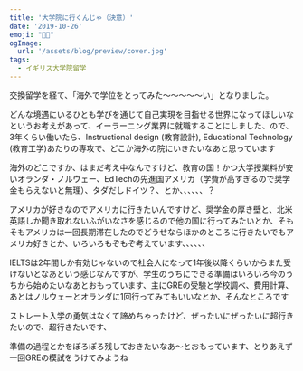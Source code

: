 ```yaml
---
title: '大学院に行くんじゃ（決意）'
date: '2019-10-26'
emoji: "💪🏼"
ogImage:
  url: '/assets/blog/preview/cover.jpg'
tags:
  - イギリス大学院留学
---
```


交換留学を経て、「海外で学位をとってみた～～～～～い」となりました。

どんな境遇にいるひとも学びを通じて自己実現を目指せる世界になってほしいなというお考えがあって、イーラーニング業界に就職することにしました、ので、3年くらい働いたら、Instructional design (教育設計), Educational Technology (教育工学)あたりの専攻で、どこか海外の院にいきたいなあと思っています

海外のどこですか、はまだ考え中なんですけど、教育の国！かつ大学授業料が安いオランダ・ノルウェー、EdTechの先進国アメリカ（学費が高すぎるので奨学金もらえないと無理）、タダだしドイツ？、とか、、、、、、？

アメリカが好きなのでアメリカに行きたいんですけど、奨学金の厚き壁と、北米英語しか聞き取れないふがいなさを感じるので他の国に行ってみたいとか、そもそもアメリカは一回長期滞在したのでどうせならほかのところに行きたいでもアメリカ好きとか、いろいろもぞもぞ考えています、、、、、、

IELTSは2年間しか有効じゃないので社会人になって1年後以降くらいからまた受けないとなあという感じなんですが、学生のうちにできる準備はいろいろ今のうちから始めたいなあとおもっています、主にGREの受験と学校調べ、費用計算、あとはノルウェーとオランダに1回行ってみてもいいなとか、そんなところです

ストレート入学の勇気はなくて諦めちゃったけど、ぜったいにぜったいに超行きたいので、超行きたいです、

準備の過程とかをぽろぽろ残しておきたいなあ～とおもっています、とりあえず一回GREの模試をうけてみようね